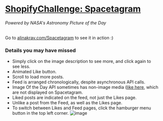 # [ShopifyChallenge: Spacetagram](https://alinakrav.github.io/Spacetagram)
###### Powered by NASA's Astronomy Picture of the Day</span>

Go to [alinakrav.com/Spacetagram](https://alinakrav.github.io/Spacetagram) to see it in action :)

### Details you may have missed
* Simply click on the image description to see more, and click again to see less.
* Animated Like button.
* Scroll to load more posts.
* Feed is arranged chronologically, despite asynchronous API calls.
* Image Of the Day API sometimes has non-image media ([like here](https://api.nasa.gov/planetary/apod?date=2022-01-10&api_key=ClNW9j5wh2neNfOnJVViMugoeNURhTEmMV32bAyB), which are not displayed on Spacetagram.
* Liked posts are indicated on the feed, not just the Likes page.
* Unlike a post from the Feed, as well as the Likes page.
* To switch between Likes and Feed pages, click the hamburger menu button in the top left corner.
![image](https://user-images.githubusercontent.com/35271950/150263325-83303d83-5cef-4c61-a093-d706e88ea6bd.png)
